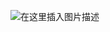 ![在这里插入图片描述](https://img-blog.csdnimg.cn/img_convert/230e66089ec4af2e82bfa769ef4f8890.png#pic_center)

